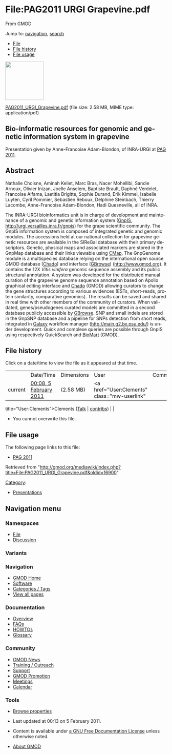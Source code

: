 <div id="mw-page-base" class="noprint">

</div>

<div id="mw-head-base" class="noprint">

</div>

<div id="content" class="mw-body" role="main">

<span id="top"></span>

<div id="mw-js-message" style="display:none;">

</div>



# <span dir="auto">File:PAG2011 URGI Grapevine.pdf</span>

<div id="bodyContent">

<div id="siteSub">

From GMOD

</div>

<div id="contentSub">

</div>

<div id="jump-to-nav" class="mw-jump">

Jump to: [navigation](#mw-navigation), [search](#p-search)

</div>

<div id="mw-content-text">

- [File](#file)
- [File history](#filehistory)
- [File usage](#filelinks)

<div id="file" class="fullImageLink">

[<img src="../mediawiki/skins/common/images/icons/fileicon-pdf.png"
width="120" height="120" />](../mediawiki/images/0/0c/PAG2011_URGI_Grapevine.pdf)

</div>

<div class="fullMedia">

<a href="../mediawiki/images/0/0c/PAG2011_URGI_Grapevine.pdf"
class="internal"
title="PAG2011 URGI Grapevine.pdf">PAG2011_URGI_Grapevine.pdf</a>
‎<span class="fileInfo">(file size: 2.58 MB, MIME type:
application/pdf)</span>

</div>

<div id="mw-imagepage-content" class="mw-content-ltr" lang="en"
dir="ltr">

## <span id="Bio-informatic_resources_for_genomic_and_genetic_information_system_in_grapevine" class="mw-headline">Bio-informatic resources for genomic and genetic information system in grapevine</span>

Presentation given by Anne-Francoise Adam-Blondon, of INRA-URGI at [PAG
2011](PAG_2011 "PAG 2011").

## <span id="Abstract" class="mw-headline">Abstract</span>

Nathalie Choisne, Aminah Keliet, Marc Bras, Nacer Mohellibi, Sandie
Arnoux, Olivier Inizan, Joelle Anselem, Baptiste Brault, Daphné
Verdelet, Francoise Alfama, Laetitia Brigitte, Sophie Durand, Erik
Kimmel, Isabelle Luyten, Cyril Pommier, Sebastien Reboux, Delphine
Steinbach, Thierry Lacombe, Anne-Francoise Adam-Blondon, Hadi
Quesneville, all of INRA.

The INRA-URGI bioinformatics unit is in charge of development and
maintenance of a genomic and genetic information system
(<a href="http://urgi.versailles.inra.fr/gnpis" class="external text"
rel="nofollow">GnpIS</a>,
<a href="http://urgi.versailles.inra.fr/gnpis" class="external free"
rel="nofollow">http://urgi.versailles.inra.fr/gnpis</a>) for the grape
scientific community. The GnpIS information system is composed of
integrated genetic and genomic modules. The accessions held at our
national collection for grapevine genetic resources are available in the
SIReGal database with their primary descriptors. Genetic, physical maps
and associated markers are stored in the GnpMap database and their links
viewable using [CMap](CMap.1 "CMap"). The GnpGenome module is a
multispecies database relying on the international open source GMOD
database (<a href="Chado" class="mw-redirect" title="Chado">Chado</a>)
and interface ([GBrowse](GBrowse.1 "GBrowse"))
(<a href="http://www.gmod.org" class="external free"
rel="nofollow">http://www.gmod.org</a>). It contains the 12X *Vitis
vinifera* genomic sequence assembly and its public structural
annotation. A system was developed for the distributed manual curation
of the grapevine genome sequence annotation based on Apollo graphical
editing interface and
<a href="Chado" class="mw-redirect" title="Chado">Chado</a> (GMOD)
allowing curators to change the gene structures according to various
evidences (ESTs, short-reads, protein similarity, comparative genomics).
The results can be saved and shared in real time with other members of
the community of curators. When validated, genes/pseudogenes curated
models are committed in a second database publicly accessible by
[GBrowse](GBrowse.1 "GBrowse"). SNP and small indels are stored in the
GnpSNP database and a pipeline for SNPs detection from short reads,
integrated in [Galaxy](Galaxy.1 "Galaxy") workflow manager
(<a href="http://main.g2.bx.psu.edu/" class="external free"
rel="nofollow">http://main.g2.bx.psu.edu/</a>) is under development.
Quick and complexe queries are possible through GnpIS using respectively
QuickSearch and [BioMart](BioMart "BioMart") (GMOD).

</div>

## File history

<div id="mw-imagepage-section-filehistory">

Click on a date/time to view the file as it appeared at that time.

|  |  |  |  |  |
|----|----|----|----|----|
|  | Date/Time | Dimensions | User | Comment |
| current | [00:08, 5 February 2011](../mediawiki/images/0/0c/PAG2011_URGI_Grapevine.pdf) | <span style="white-space: nowrap;">(2.58 MB)</span> | <a href="User:Clements" class="mw-userlink"
title="User:Clements">Clements</a> <span style="white-space: nowrap;"> <span class="mw-usertoollinks">(<a
href="http://gmod.org/mediawiki/index.php?title=User_talk:Clements&amp;action=edit&amp;redlink=1"
class="new" title="User talk:Clements (page does not exist)">Talk</a> \| [contribs](Special:Contributions/Clements "Special:Contributions/Clements"))</span></span> |  |

</div>

- <span id="mw-imagepage-upload-disallowed">You cannot overwrite this
  file.</span>

## File usage

<div id="mw-imagepage-section-linkstoimage">

The following page links to this file:

- [PAG 2011](PAG_2011 "PAG 2011")

</div>

</div>

<div class="printfooter">

Retrieved from
"<http://gmod.org/mediawiki/index.php?title=File:PAG2011_URGI_Grapevine.pdf&oldid=16900>"

</div>

<div id="catlinks" class="catlinks">

<div id="mw-normal-catlinks" class="mw-normal-catlinks">

[Category](Special:Categories "Special:Categories"):

- [Presentations](Category:Presentations "Category:Presentations")

</div>

</div>

<div class="visualClear">

</div>

</div>

</div>

<div id="mw-navigation">

## Navigation menu

<div id="mw-head">



<div id="left-navigation">

<div id="p-namespaces" class="vectorTabs" role="navigation"
aria-labelledby="p-namespaces-label">

### Namespaces

- <span id="ca-nstab-image"><a href="File:PAG2011_URGI_Grapevine.pdf" accesskey="c"
  title="View the file page [c]">File</a></span>
- <span id="ca-talk"><a
  href="http://gmod.org/mediawiki/index.php?title=File_talk:PAG2011_URGI_Grapevine.pdf&amp;action=edit&amp;redlink=1"
  accesskey="t"
  title="Discussion about the content page [t]">Discussion</a></span>

</div>

<div id="p-variants" class="vectorMenu emptyPortlet" role="navigation"
aria-labelledby="p-variants-label">

### 

### Variants[](#)

<div class="menu">

</div>

</div>

</div>

<div id="right-navigation">





</div>



</div>

</div>

</div>

<div id="mw-panel">

<div id="p-logo" role="banner">

<a href="Main_Page"
style="background-image: url(../images/GMOD-cogs.png);"
title="Visit the main page"></a>

</div>

<div id="p-Navigation" class="portal" role="navigation"
aria-labelledby="p-Navigation-label">

### Navigation

<div class="body">

- <span id="n-GMOD-Home">[GMOD Home](Main_Page)</span>
- <span id="n-Software">[Software](GMOD_Components)</span>
- <span id="n-Categories-.2F-Tags">[Categories /
  Tags](Categories)</span>
- <span id="n-View-all-pages">[View all pages](Special:AllPages)</span>

</div>

</div>

<div id="p-Documentation" class="portal" role="navigation"
aria-labelledby="p-Documentation-label">

### Documentation

<div class="body">

- <span id="n-Overview">[Overview](Overview)</span>
- <span id="n-FAQs">[FAQs](Category:FAQ)</span>
- <span id="n-HOWTOs">[HOWTOs](Category:HOWTO)</span>
- <span id="n-Glossary">[Glossary](Glossary)</span>

</div>

</div>

<div id="p-Community" class="portal" role="navigation"
aria-labelledby="p-Community-label">

### Community

<div class="body">

- <span id="n-GMOD-News">[GMOD News](GMOD_News)</span>
- <span id="n-Training-.2F-Outreach">[Training /
  Outreach](Training_and_Outreach)</span>
- <span id="n-Support">[Support](Support)</span>
- <span id="n-GMOD-Promotion">[GMOD Promotion](GMOD_Promotion)</span>
- <span id="n-Meetings">[Meetings](Meetings)</span>
- <span id="n-Calendar">[Calendar](Calendar)</span>

</div>

</div>

<div id="p-tb" class="portal" role="navigation"
aria-labelledby="p-tb-label">

### Tools

<div class="body">


- <span id="t-smwbrowselink"><a href="Special:Browse/File:PAG2011_URGI_Grapevine.pdf"
  rel="smw-browse">Browse properties</a></span>

</div>

</div>

</div>

</div>

<div id="footer" role="contentinfo">

- <span id="footer-info-lastmod">Last updated at 00:13 on 5 February
  2011.</span>
<!-- - <span id="footer-info-viewcount">4,662 page views.</span> -->
- <span id="footer-info-copyright">Content is available under
  <a href="http://www.gnu.org/licenses/fdl-1.3.html" class="external"
  rel="nofollow">a GNU Free Documentation License</a> unless otherwise
  noted.</span>

<!-- -->

- <span id="footer-places-about">[About
  GMOD](GMOD:About "GMOD:About")</span>

<!-- -->






</div>
